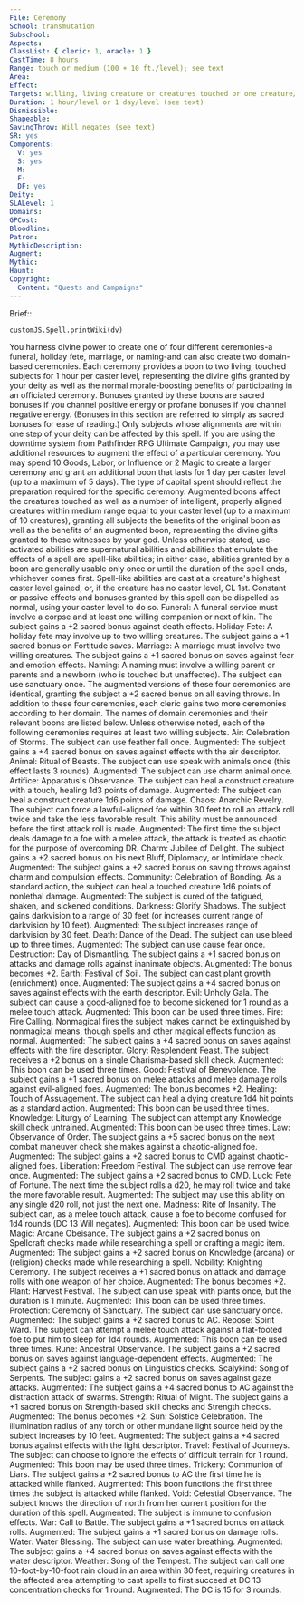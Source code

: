 ```yaml
---
File: Ceremony
School: transmutation
Subschool: 
Aspects: 
ClassList: { cleric: 1, oracle: 1 }
CastTime: 8 hours
Range: touch or medium (100 + 10 ft./level); see text
Area: 
Effect: 
Targets: willing, living creature or creatures touched or one creature/level (see text)
Duration: 1 hour/level or 1 day/level (see text)
Dismissible: 
Shapeable: 
SavingThrow: Will negates (see text)
SR: yes
Components:
  V: yes
  S: yes
  M: 
  F: 
  DF: yes
Deity: 
SLALevel: 1
Domains: 
GPCost: 
Bloodline: 
Patron: 
MythicDescription: 
Augment: 
Mythic: 
Haunt: 
Copyright:
  Content: "Quests and Campaigns"
---
```

Brief:: 

```dataviewjs
customJS.Spell.printWiki(dv)
```

You harness divine power to create one of four different ceremonies-a funeral, holiday fete, marriage, or naming-and can also create two domain-based ceremonies. Each ceremony provides a boon to two living, touched subjects for 1 hour per caster level, representing the divine gifts granted by your deity as well as the normal morale-boosting benefits of participating in an officiated ceremony. Bonuses granted by these boons are sacred bonuses if you channel positive energy or profane bonuses if you channel negative energy. (Bonuses in this section are referred to simply as sacred bonuses for ease of reading.) Only subjects whose alignments are within one step of your deity can be affected by this spell.  If you are using the downtime system from Pathfinder RPG Ultimate Campaign, you may use additional resources to augment the effect of a particular ceremony. You may spend 10 Goods, Labor, or Influence or 2 Magic to create a larger ceremony and grant an additional boon that lasts for 1 day per caster level (up to a maximum of 5 days). The type of capital spent should reflect the preparation required for the specific ceremony. Augmented boons affect the creatures touched as well as a number of intelligent, properly aligned creatures within medium range equal to your caster level (up to a maximum of 10 creatures), granting all subjects the benefits of the original boon as well as the benefits of an augmented boon, representing the divine gifts granted to these witnesses by your god.  Unless otherwise stated, use-activated abilities are supernatural abilities and abilities that emulate the effects of a spell are spell-like abilities; in either case, abilities granted by a boon are generally usable only once or until the duration of the spell ends, whichever comes first. Spell-like abilities are cast at a creature's highest caster level gained, or, if the creature has no caster level, CL 1st. Constant or passive effects and bonuses granted by this spell can be dispelled as normal, using your caster level to do so.  Funeral: A funeral service must involve a corpse and at least one willing companion or next of kin. The subject gains a +2 sacred bonus against death effects.  Holiday Fete: A holiday fete may involve up to two willing creatures. The subject gains a +1 sacred bonus on Fortitude saves.  Marriage: A marriage must involve two willing creatures. The subject gains a +1 sacred bonus on saves against fear and emotion effects.  Naming: A naming must involve a willing parent or parents and a newborn (who is touched but unaffected). The subject can use sanctuary once.  The augmented versions of these four ceremonies are identical, granting the subject a +2 sacred bonus on all saving throws.  In addition to these four ceremonies, each cleric gains two more ceremonies according to her domain. The names of domain ceremonies and their relevant boons are listed below. Unless otherwise noted, each of the following ceremonies requires at least two willing subjects.  Air: Celebration of Storms. The subject can use feather fall once. Augmented: The subject gains a +4 sacred bonus on saves against effects with the air descriptor.  Animal: Ritual of Beasts. The subject can use speak with animals once (this effect lasts 3 rounds). Augmented: The subject can use charm animal once.  Artifice: Apparatus's Observance. The subject can heal a construct creature with a touch, healing 1d3 points of damage. Augmented: The subject can heal a construct creature 1d6 points of damage.  Chaos: Anarchic Revelry. The subject can force a lawful-aligned foe within 30 feet to roll an attack roll twice and take the less favorable result. This ability must be announced before the first attack roll is made. Augmented: The first time the subject deals damage to a foe with a melee attack, the attack is treated as chaotic for the purpose of overcoming DR.  Charm: Jubilee of Delight. The subject gains a +2 sacred bonus on his next Bluff, Diplomacy, or Intimidate check. Augmented: The subject gains a +2 sacred bonus on saving throws against charm and compulsion effects.  Community: Celebration of Bonding. As a standard action, the subject can heal a touched creature 1d6 points of nonlethal damage. Augmented: The subject is cured of the fatigued, shaken, and sickened conditions.  Darkness: Glorify Shadows. The subject gains darkvision to a range of 30 feet (or increases current range of darkvision by 10 feet). Augmented: The subject increases range of darkvision by 30 feet.  Death: Dance of the Dead. The subject can use bleed up to three times. Augmented: The subject can use cause fear once.  Destruction: Day of Dismantling. The subject gains a +1 sacred bonus on attacks and damage rolls against inanimate objects. Augmented: The bonus becomes +2.  Earth: Festival of Soil. The subject can cast plant growth (enrichment) once. Augmented: The subject gains a +4 sacred bonus on saves against effects with the earth descriptor.  Evil: Unholy Gala. The subject can cause a good-aligned foe to become sickened for 1 round as a melee touch attack. Augmented: This boon can be used three times.  Fire: Fire Calling. Nonmagical fires the subject makes cannot be extinguished by nonmagical means, though spells and other magical effects function as normal. Augmented: The subject gains a +4 sacred bonus on saves against effects with the fire descriptor.  Glory: Resplendent Feast. The subject receives a +2 bonus on a single Charisma-based skill check. Augmented: This boon can be used three times.  Good: Festival of Benevolence. The subject gains a +1 sacred bonus on melee attacks and melee damage rolls against evil-aligned foes. Augmented: The bonus becomes +2.  Healing: Touch of Assuagement. The subject can heal a dying creature 1d4 hit points as a standard action. Augmented: This boon can be used three times.  Knowledge: Liturgy of Learning. The subject can attempt any Knowledge skill check untrained. Augmented: This boon can be used three times.  Law: Observance of Order. The subject gains a +5 sacred bonus on the next combat maneuver check she makes against a chaotic-aligned foe. Augmented: The subject gains a +2 sacred bonus to CMD against chaotic-aligned foes.  Liberation: Freedom Festival. The subject can use remove fear once. Augmented: The subject gains a +2 sacred bonus to CMD.  Luck: Fete of Fortune. The next time the subject rolls a d20, he may roll twice and take the more favorable result. Augmented: The subject may use this ability on any single d20 roll, not just the next one.  Madness: Rite of Insanity. The subject can, as a melee touch attack, cause a foe to become confused for 1d4 rounds (DC 13 Will negates). Augmented: This boon can be used twice.  Magic: Arcane Obeisance. The subject gains a +2 sacred bonus on Spellcraft checks made while researching a spell or crafting a magic item. Augmented: The subject gains a +2 sacred bonus on Knowledge (arcana) or (religion) checks made while researching a spell.  Nobility: Knighting Ceremony. The subject receives a +1 sacred bonus on attack and damage rolls with one weapon of her choice. Augmented: The bonus becomes +2.  Plant: Harvest Festival. The subject can use speak with plants once, but the duration is 1 minute. Augmented: This boon can be used three times.  Protection: Ceremony of Sanctuary. The subject can use sanctuary once. Augmented: The subject gains a +2 sacred bonus to AC.  Repose: Spirit Ward. The subject can attempt a melee touch attack against a flat-footed foe to put him to sleep for 1d4 rounds. Augmented: This boon can be used three times.  Rune: Ancestral Observance. The subject gains a +2 sacred bonus on saves against language-dependent effects. Augmented: The subject gains a +2 sacred bonus on Linguistics checks.  Scalykind: Song of Serpents. The subject gains a +2 sacred bonus on saves against gaze attacks. Augmented: The subject gains a +4 sacred bonus to AC against the distraction attack of swarms.  Strength: Ritual of Might. The subject gains a +1 sacred bonus on Strength-based skill checks and Strength checks. Augmented: The bonus becomes +2.  Sun: Solstice Celebration. The illumination radius of any torch or other mundane light source held by the subject increases by 10 feet. Augmented: The subject gains a +4 sacred bonus against effects with the light descriptor.  Travel: Festival of Journeys. The subject can choose to ignore the effects of difficult terrain for 1 round. Augmented: This boon may be used three times.  Trickery: Communion of Liars. The subject gains a +2 sacred bonus to AC the first time he is attacked while flanked. Augmented: This boon functions the first three times the subject is attacked while flanked.  Void: Celestial Observance. The subject knows the direction of north from her current position for the duration of this spell. Augmented: The subject is immune to confusion effects.  War: Call to Battle. The subject gains a +1 sacred bonus on attack rolls. Augmented: The subject gains a +1 sacred bonus on damage rolls.  Water: Water Blessing. The subject can use water breathing. Augmented: The subject gains a +4 sacred bonus on saves against effects with the water descriptor.  Weather: Song of the Tempest. The subject can call one 10-foot-by-10-foot rain cloud in an area within 30 feet, requiring creatures in the affected area attempting to cast spells to first succeed at DC 13 concentration checks for 1 round. Augmented: The DC is 15 for 3 rounds.
